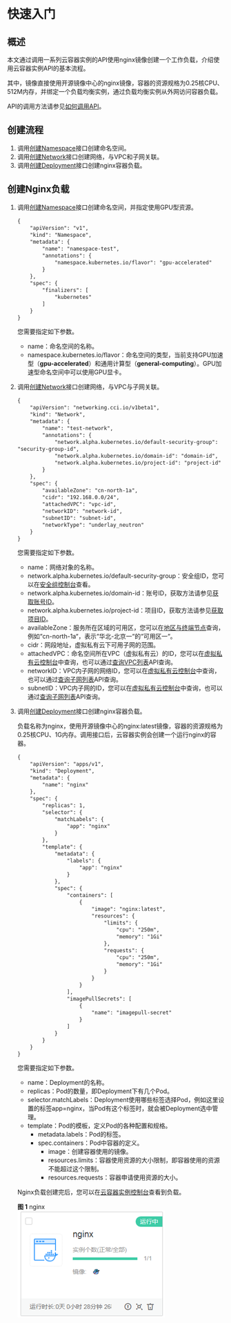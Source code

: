 # 快速入门<a name="cci_02_0011"></a>

## 概述<a name="section142673304107"></a>

本文通过调用一系列云容器实例的API使用nginx镜像创建一个工作负载，介绍使用云容器实例API的基本流程。

其中，镜像直接使用开源镜像中心的nginx镜像，容器的资源规格为0.25核CPU、512M内存，并绑定一个负载均衡实例，通过负载均衡实例从外网访问容器负载。

API的调用方法请参见[如何调用API](如何调用API.md)。

## 创建流程<a name="section114621034191316"></a>

1.  调用[创建Namespace](创建Namespace.md)接口创建命名空间。
2.  调用[创建Network](创建Network.md)接口创建网络，与VPC和子网关联。
3.  调用[创建Deployment](创建Deployment.md)接口创建nginx容器负载。

## 创建Nginx负载<a name="section680742610404"></a>

1.  调用[创建Namespace](创建Namespace.md)接口创建命名空间，并指定使用GPU型资源。

    ```
    {
        "apiVersion": "v1",
        "kind": "Namespace",
        "metadata": {
            "name": "namespace-test",
            "annotations": {
                "namespace.kubernetes.io/flavor": "gpu-accelerated"
            }
        },
        "spec": {
            "finalizers": [
                "kubernetes"
            ]
        }
    }
    ```

    您需要指定如下参数。

    -   name：命名空间的名称。
    -   namespace.kubernetes.io/flavor：命名空间的类型，当前支持GPU加速型（**gpu-accelerated**）和通用计算型（**general-computing**）。GPU加速型命名空间中可以使用GPU显卡。

2.  调用[创建Network](创建Network.md)接口创建网络，与VPC与子网关联。

    ```
    {
        "apiVersion": "networking.cci.io/v1beta1",
        "kind": "Network",
        "metadata": {
            "name": "test-network",
            "annotations": {
                "network.alpha.kubernetes.io/default-security-group": "security-group-id",
                "network.alpha.kubernetes.io/domain-id": "domain-id",
                "network.alpha.kubernetes.io/project-id": "project-id"
            }
        },
        "spec": {
            "availableZone": "cn-north-1a",
            "cidr": "192.168.0.0/24",
            "attachedVPC": "vpc-id",
            "networkID": "network-id",
            "subnetID": "subnet-id",
            "networkType": "underlay_neutron"
        }
    }
    ```

    您需要指定如下参数。

    -   name：网络对象的名称。
    -   network.alpha.kubernetes.io/default-security-group：安全组ID，您可以在[安全组控制台](https://console.huaweicloud.com/vpc/#/vpc/vpcmanager/securitygroups)查看。
    -   network.alpha.kubernetes.io/domain-id：账号ID，获取方法请参见[获取账号ID](获取账号ID.md)。
    -   network.alpha.kubernetes.io/project-id：项目ID，获取方法请参见[获取项目ID](获取项目ID.md)。
    -   availableZone：服务所在区域的可用区，您可以在[地区与终端节点](https://developer.huaweicloud.com/endpoint)查询，例如“cn-north-1a“，表示“华北-北京一“的“可用区一“。
    -   cidr：网段地址，虚拟私有云下可用子网的范围。
    -   attachedVPC：命名空间所在VPC（虚拟私有云）的ID，您可以在[虚拟私有云控制台](https://console.huaweicloud.com/vpc/#/vpc/vpcmanager/vpcs)中查询，也可以通过[查询VPC列表](https://support.huaweicloud.com/api-vpc/vpc_api01_0003.html)API查询。
    -   networkID：VPC内子网的网络ID，您可以在[虚拟私有云控制台](https://console.huaweicloud.com/vpc/#/vpc/vpcmanager/vpcs)中查询，也可以通过[查询子网列表](https://support.huaweicloud.com/api-vpc/vpc_subnet01_0003.html)API查询。
    -   subnetID：VPC内子网的ID，您可以在[虚拟私有云控制台](https://console.huaweicloud.com/vpc/#/vpc/vpcmanager/vpcs)中查询，也可以通过[查询子网列表](https://support.huaweicloud.com/api-vpc/vpc_subnet01_0003.html)API查询。

3.  调用[创建Deployment](创建Deployment.md)接口创建nginx容器负载。

    负载名称为nginx，使用开源镜像中心的nginx:latest镜像，容器的资源规格为0.25核CPU、1G内存。调用接口后，云容器实例会创建一个运行nginx的容器。

    ```
    {
        "apiVersion": "apps/v1",
        "kind": "Deployment",
        "metadata": {
            "name": "nginx"
        },
        "spec": {
            "replicas": 1,
            "selector": {
                "matchLabels": {
                    "app": "nginx"
                }
            },
            "template": {
                "metadata": {
                    "labels": {
                        "app": "nginx"
                    }
                },
                "spec": {
                    "containers": [
                        {
                            "image": "nginx:latest",
                            "resources": {
                                "limits": {
                                    "cpu": "250m",
                                    "memory": "1Gi"
                                },
                                "requests": {
                                    "cpu": "250m",
                                    "memory": "1Gi"
                                }
                            }
                        }
                    ],
                    "imagePullSecrets": [
                        {
                            "name": "imagepull-secret"
                        }
                    ]
                }
            }
        }
    }
    ```

    您需要指定如下参数。

    -   name：Deployment的名称。
    -   replicas：Pod的数量，即Deployment下有几个Pod。
    -   selector.matchLabels：Deployment使用哪些标签选择Pod，例如这里设置的标签app=nginx，当Pod有这个标签时，就会被Deployment选中管理。
    -   template：Pod的模板，定义Pod的各种配置和规格。
        -   metadata.labels：Pod的标签。
        -   spec.containers：Pod中容器的定义。
            -   image：创建容器使用的镜像。
            -   resources.limits：容器使用资源的大小限制，即容器使用的资源不能超过这个限制。
            -   resources.requests：容器申请使用资源的大小。


    Nginx负载创建完后，您可以在[云容器实例控制台](https://console.huaweicloud.com/cci/#/app/dashboard)查看到负载。

    **图 1**  nginx<a name="fig47489333115"></a>  
    ![](figures/nginx.png "nginx")


